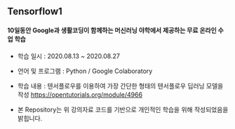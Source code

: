 ## Tensorflow1

#### 10일동안 Google과 생활코딩이 함께하는 머신러닝 야학에서 제공하는 무료 온라인 수업 학습

- 학습 일시 : 2020.08.13 ~ 2020.08.27

- 언어 및 프로그램 : Python / Google Colaboratory

- 학습 내용 : 텐서플로우를 이용하여 가장 간단한 형태의 텐서플로우 딥러닝 모델을 작성  <https://opentutorials.org/module/4966>


- 본 Repository는 위 강의자료 코드를 기반으로 개인적인 학습을 위해 작성되었음을 밝힙니다.
